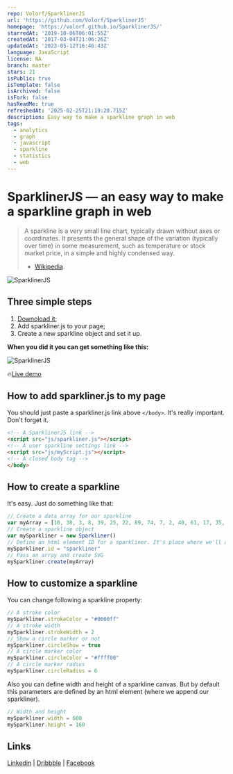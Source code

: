 ```yaml
---
repo: Volorf/SparklinerJS
url: 'https://github.com/Volorf/SparklinerJS'
homepage: 'https://volorf.github.io/SparklinerJS/'
starredAt: '2019-10-06T06:01:55Z'
createdAt: '2017-03-04T21:06:26Z'
updatedAt: '2023-05-12T16:46:43Z'
language: JavaScript
license: NA
branch: master
stars: 21
isPublic: true
isTemplate: false
isArchived: false
isFork: false
hasReadMe: true
refreshedAt: '2025-02-25T21:19:20.715Z'
description: Easy way to make a sparkline graph in web
tags:
  - analytics
  - graph
  - javascript
  - sparkline
  - statistics
  - web
---
```


# SparklinerJS — an easy way to make a sparkline graph in web

> A sparkline is a very small line chart, typically drawn without axes or coordinates. It presents the general shape of the variation (typically over time) in some measurement, such as temperature or stock market price, in a simple and highly condensed way.
> - [Wikipedia](https://en.wikipedia.org/wiki/Sparkline).

![SparklinerJS](/cover.png)

## Three simple steps
1. [Downoload it](https://raw.githubusercontent.com/Volorf/SparklinerJS/master/sparkliner.js);
2. Add sparkliner.js to your page;
3. Create a new sparkline object and set it up.

**When you did it you can get something like this:**

![SparklinerJS](/sparkliner.png)

🔥[Live demo](https://volorf.github.io/SparklinerJS/)

## How to add sparkliner.js to my page
You should just paste a sparkliner.js link above `</body>`. It's really important. Don't forget it.
```html
<!-- A SparklinerJS link -->
<script src="js/sparkliner.js"></script>
<!-- A user sparkline settings link -->
<script src="js/myScript.js"></script>
<!-- A closed body tag -->
</body>
```

## How to create a sparkline
It's easy. Just do something like that:
```javascript
// Create a data array for our sparkline
var myArray = [10, 30, 3, 8, 39, 25, 22, 89, 74, 7, 2, 40, 61, 17, 35, 31, 8, 14, 39, 32, 53]
// Create a sparkline object
var mySparkliner = new Sparkliner()
// Define an html element ID for a sparkliner. It's place where we'll append our sparkliner
mySparkliner.id = "sparkliner"
// Pass an array and create SVG
mySparkliner.create(myArray)
```
## How to customize a sparkline
You can change following a sparkline property:
```javascript
// A stroke color
mySparkliner.strokeColor = "#0000ff"
// A stroke width
mySparkliner.strokeWidth = 2
// Show a circle marker or not
mySparkliner.circleShow = true
// A circle marker color
mySparkliner.circleColor = "#ffff00"
// A circle marker radius
mySparkliner.circleRadius = 6
```
Also you can define width and height of a sparkline canvas. But by default this parameters are defined by an html element (where we append our sparkliner).
```javascript
// Width and height
mySparkliner.width = 600
mySparkliner.height = 160
```

## Links
[Linkedin](https://www.linkedin.com/in/oleg-frolov-6a6a4752/) | [Dribbble](https://dribbble.com/Volorf) | [Facebook](https://www.facebook.com/volorf)
